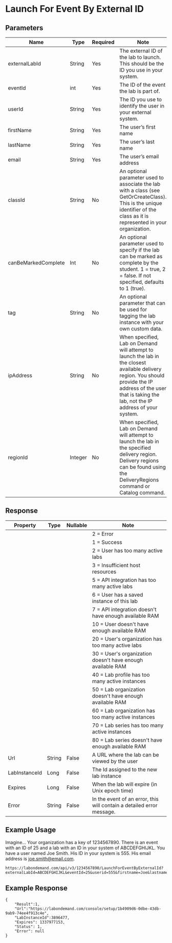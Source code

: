 # Launch For Event By External ID

## Parameters

|Name|Type|Required|Note|
|--- |--- |--- |--- |
|externalLabId|String|Yes|The external ID of the lab to launch. This should be the ID you use in your system.|
|eventId|int|Yes|The ID of the event the lab is part of.|
|userId|String|Yes|The ID you use to identify the user in your external system.|
|firstName|String|Yes|The user’s first name|
|lastName|String|Yes|The user’s last name|
|email|String|Yes|The user’s email address|
|classId|String|No|An optional parameter used to associate the lab with a class (see GetOrCreateClass). This is the unique identifier of the class as it is represented in your organization.|
|canBeMarkedComplete|Int|No|An optional parameter used to specify if the lab can be marked as complete by the student. 1 = true, 2 = false. If not specified, defaults to 1 (true).|
|tag|String|No|An optional parameter that can be used for tagging the lab instance with your own custom data.|
|ipAddress|String|No|When specified, Lab on Demand will attempt to launch the lab in the closest available delivery region. You should provide the IP address of the user that is taking the lab, not the IP address of your system.|
|regionId|Integer|No|When specified, Lab on Demand will attempt to launch the lab in the specified delivery region. Delivery regions can be found using the DeliveryRegions command or Catalog command.

## Response

|Property|Type|Nullable|Note|
|--- |--- |--- |--- |
|||| 2 = Error
|||| 1 = Success
|||| 2 = User has too many active labs
|||| 3 = Insufficient host resources
|||| 5 = API integration has too many active labs
|||| 6 = User has a saved instance of this lab
|||| 7 = API integration doesn't have enough available RAM
|||| 10 = User doesn't have enough available RAM
|||| 20 = User's organization has too many active labs
|||| 30 = User's organization doesn't have enough available RAM
|||| 40 = Lab profile has too many active instances
|||| 50 = Lab organization doesn't have enough available RAM
|||| 60 = Lab organization has too many active instances
|||| 70 = Lab series has too many active instances
|||| 80 = Lab series doesn't have enough available RAM|
|Url|String|False|A URL where the lab can be viewed by the user|
|LabInstanceId|Long|False|The Id assigned to the new lab instance|
|Expires|Long|False|When the lab will expire (in Unix epoch time)|
|Error|String|False|In the event of an error, this will contain a detailed error message.|

## Example Usage

Imagine… Your organization has a key of 1234567890. There is an event with an ID of 25 and a lab with an ID in your system of ABCDEFGHIJKL. You have a user named Joe Smith. His ID in your system is 555. His email address is joe.smith@email.com.

```
https://labondemand.com/api/v3/1234567890/LaunchForEventByExternalId?externalLabId=ABCDEFGHIJKL&eventId=25&userid=555&firstname=Joe&lastname=Smith&email=joe.smith@email.com
```

## Example Response 

```
{
    "Result":1,
    "Url":"https://labondemand.com/console/setup/1b4909d6-0dbe-43db-9ab9-74ee4f913c4e",
    "LabInstanceId":3896477,
    "Expires": 1337977153,
    "Status": 1,
    "Error": null
}
```
